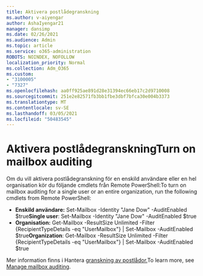 ```yaml
---
title: Aktivera postlådegranskning
ms.author: v-aiyengar
author: AshaIyengar21
manager: dansimp
ms.date: 02/26/2021
ms.audience: Admin
ms.topic: article
ms.service: o365-administration
ROBOTS: NOINDEX, NOFOLLOW
localization_priority: Normal
ms.collection: Adm_O365
ms.custom:
- "3100005"
- "7327"
ms.openlocfilehash: aa0ff925ae891d28e31394ec66eb17c2d9710008
ms.sourcegitcommit: 251e2e82571fb3bb1fbe3dbf7bfca30e004b3373
ms.translationtype: MT
ms.contentlocale: sv-SE
ms.lasthandoff: 03/05/2021
ms.locfileid: "50483545"
---
```

# <a name="turn-on-mailbox-auditing"></a><span data-ttu-id="c0f26-102">Aktivera postlådegranskning</span><span class="sxs-lookup"><span data-stu-id="c0f26-102">Turn on mailbox auditing</span></span>

<span data-ttu-id="c0f26-103">Om du vill aktivera postlådegranskning för en enskild användare eller en hel organisation kör du följande cmdlets från Remote PowerShell:</span><span class="sxs-lookup"><span data-stu-id="c0f26-103">To turn on mailbox auditing for a single user or an entire organization, run the following cmdlets from Remote PowerShell:</span></span>

- <span data-ttu-id="c0f26-104">**Enskild användare:** Set-Mailbox -Identity "Jane Dow" -AuditEnabled $true</span><span class="sxs-lookup"><span data-stu-id="c0f26-104">**Single user**: Set-Mailbox -Identity "Jane Dow" -AuditEnabled $true</span></span>
- <span data-ttu-id="c0f26-105">**Organisation:** Get-Mailbox -ResultSize Unlimited -Filter {RecipientTypeDetails -eq "UserMailbox"} | Set-Mailbox -AuditEnabled $true</span><span class="sxs-lookup"><span data-stu-id="c0f26-105">**Organization**: Get-Mailbox -ResultSize Unlimited -Filter {RecipientTypeDetails -eq "UserMailbox"} | Set-Mailbox -AuditEnabled $true</span></span>

<span data-ttu-id="c0f26-106">Mer information finns i Hantera [granskning av postlådor.](https://go.microsoft.com/fwlink/?linkid=2103668)</span><span class="sxs-lookup"><span data-stu-id="c0f26-106">To learn more, see [Manage mailbox auditing](https://go.microsoft.com/fwlink/?linkid=2103668).</span></span>